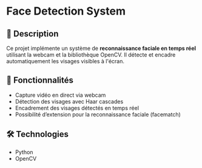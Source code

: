 # Face Detection System

## 📌 Description
Ce projet implémente un système de **reconnaissance faciale en temps réel** utilisant la webcam et la bibliothèque OpenCV. Il détecte et encadre automatiquement les visages visibles à l'écran.

## 🚀 Fonctionnalités
- Capture vidéo en direct via webcam
- Détection des visages avec Haar cascades
- Encadrement des visages détectés en temps réel
- Possibilité d’extension pour la reconnaissance faciale (facematch)

## 🛠 Technologies
- Python
- OpenCV
